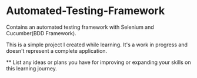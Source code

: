 # Automated-Testing-Framework
Contains an automated testing framework with Selenium and Cucumber(BDD Framework).

This is a simple project I created while learning. It's a work in progress and doesn't represent a complete application.

** List any ideas or plans you have for improving or expanding your skills on this learning journey.

